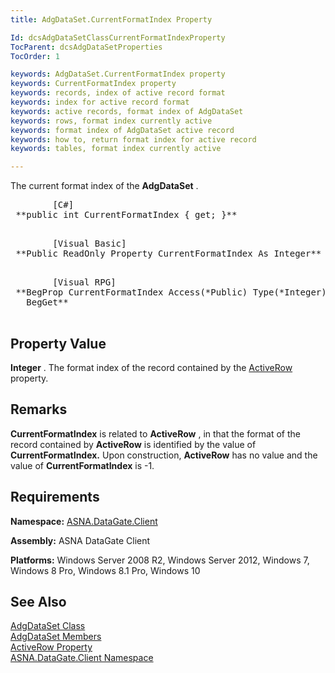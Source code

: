 ```yaml
---
title: AdgDataSet.CurrentFormatIndex Property

Id: dcsAdgDataSetClassCurrentFormatIndexProperty
TocParent: dcsAdgDataSetProperties
TocOrder: 1

keywords: AdgDataSet.CurrentFormatIndex property
keywords: CurrentFormatIndex property
keywords: records, index of active record format
keywords: index for active record format
keywords: active records, format index of AdgDataSet
keywords: rows, format index currently active
keywords: format index of AdgDataSet active record
keywords: how to, return format index for active record
keywords: tables, format index currently active

---
```


The current format index of the **AdgDataSet** .
<pre class="prettyprint">
        <span class="lang">[C#]</span>
 **public int CurrentFormatIndex { get; }** 
      </pre>
<pre class="prettyprint">
        <span class="lang">[Visual Basic] </span>
 **Public ReadOnly Property CurrentFormatIndex As Integer** 
      </pre>
<pre class="prettyprint">
        <span class="lang">[Visual RPG]</span>
 **BegProp CurrentFormatIndex Access(*Public) Type(*Integer) Len(4)
   BegGet** 
      </pre>

## Property Value

**Integer** . The format index of the record contained by the [ ActiveRow](adg-dataset-class-active-row-property.html) property.
## Remarks

**CurrentFormatIndex** is related to **ActiveRow** , in that the format of the record contained by **ActiveRow** is identified by the value of **CurrentFormatIndex.** Upon construction, **ActiveRow** has no value and the value of **CurrentFormatIndex** is -1.
## Requirements

**Namespace:** [ASNA.DataGate.Client](datagate-client-namespace.html) 

**Assembly:** ASNA DataGate Client

**Platforms:** Windows Server 2008 R2, Windows Server 2012, Windows 7, Windows 8 Pro, Windows 8.1 Pro, Windows 10
## See Also


[AdgDataSet Class](adg-dataset-class.html)
      <br />
[AdgDataSet Members](adg-dataset-members.html)
      <br />
[ActiveRow Property](adg-dataset-class-active-row-property.html)
      <br />
[ASNA.DataGate.Client Namespace](datagate-client-namespace.html)

